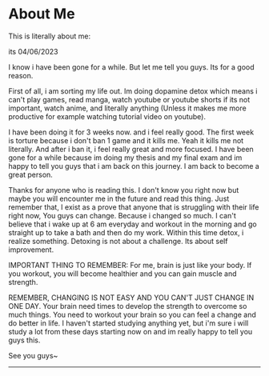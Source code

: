 # About Me

This is literally about me:

its 04/06/2023

I know i have been gone for a while. But let me tell you guys. Its for a good reason.

First of all, i am sorting my life out. Im doing dopamine detox which means i can't play games, read manga, watch youtube or youtube shorts if its not important, watch anime, and literally anything (Unless it makes me more productive for example watching tutorial video on youtube).

I have been doing it for 3 weeks now. and i feel really good. The first week is torture because i don't ban 1 game and it kills me. Yeah it kills me not literally. And after i ban it, i feel really great and more focused. I have been gone for a while because im doing my thesis and my final exam and im happy to tell you guys that i am back on this journey. I am back to become a great person.

Thanks for anyone who is reading this. I don't know you right now but maybe you will encounter me in the future and read this thing. Just remember that, I exist as a prove that anyone that is struggling with their life right now, You guys can change. Because i changed so much. I can't believe that i wake up at 6 am everyday and workout in the morning and go straight up to take a bath and then do my work. Within this time detox, i realize something. Detoxing is not about a challenge. Its about self improvement.

IMPORTANT THING TO REMEMBER:
For me, brain is just like your body. If you workout, you will become healthier and you can gain muscle and strength.

REMEMBER, CHANGING IS NOT EASY AND YOU CAN'T JUST CHANGE IN ONE DAY. Your brain need times to develop the strength to overcome so much things. You need to workout your brain so you can feel a change and do better in life. I haven't started studying anything yet, but i'm sure i will study a lot from these days starting now on and im really happy to tell you guys this.

See you guys~

-----------------------------------------------------------------------------------------------------------
